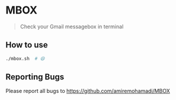 # MBOX
> Check your Gmail messagebox in terminal

 ## How to use
 
   ```bash
  ./mbox.sh  # 😄
  ```

 ## Reporting Bugs

 Please report all bugs to https://github.com/amiremohamadi/MBOX
